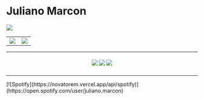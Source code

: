<h1> Juliano Marcon </h1>
<img src="https://github-profile-trophy.vercel.app/?username=jmarcon&title=Commit,Stars,Followers,Issues,Repositories&margin-w=15&no-frame=true" />
<table>
  <tr>
    <td>
      <img src="https://github-readme-stats.vercel.app/api/top-langs/?username=jmarcon&&layout=compact" />
    </td>
    <td>
      <img src="https://github-readme-stats.vercel.app/api?username=jmarcon&show_icons=true&hide=prs,issues" />
    </td>
  </tr>
</table>
<hr/>
<h5 align="center">
  <code><img src="https://img.shields.io/github/followers/jmarcon" /></code>
  <code><img src="https://visitor-badge.laobi.icu/badge?page_id=jmarcon" /></code>
  <a href="https://www.linkedin.com/in/julianomarcon"><img src="https://img.shields.io/badge/linked-in-369?style=flat-square&logo=linkedin&logoColor=white&color=blue" /></a>
</h5>
<hr/>
[![Spotify](https://novatorem.vercel.app/api/spotify)](https://open.spotify.com/user/juliano.marcon)
